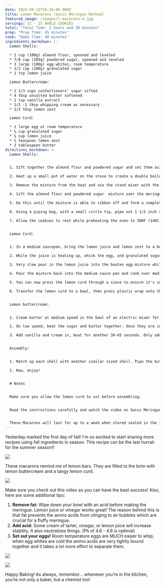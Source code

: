 ```yaml
---
date: 2024-09-22T16:26:00.000Z
title: Lemon Macarons (Swiss Meringue Method)
featured_image: /images/l-macarons-4.jpg
servings: 22 - 25 WHOLE COOKIES
total: "Total Time: 2 hours and 30 minutes"
prep: "Prep Time: 45 minutes"
cook: "Bake Time: 40 minutes"
ingredients_markdown: |-
  Lemon Shells:

  * 1 cup (100g) almond flour, spooned and leveled
  * 7/8 cup (105g) powdered sugar, spooned and leveled
  * 3 large (100g) egg whites, room temperature
  * 1/2 cup (100g) granulated sugar
  * 1 tsp lemon juice

  Lemon Buttercream:

  * 1 1/3 cups confectioners’ sugar sifted
  * 4 tbsp unsalted butter softened
  * 1 tsp vanilla extract
  * 1/2 -1 tbsp whipping cream as necessary
  * 1/2 tbsp lemon zest

  Lemon Curd:

  * 1 large egg at room temperature
  * ⅓ cup granulated sugar
  * ¼ cup lemon juice
  * ½ teaspoon lemon zest
  * 2 tablespoon butter
directions_markdown: >-
  Lemon Shells:


  1. Sift together the almond flour and powdered sugar and set them aside.

  2. Heat up a small pot of water on the stove to create a double boiler for the Swiss meringue. Whisk the egg whites and granulated sugar in the bowl of a stand mixer over the double boiler until the sugar is fully dissolved and the egg whites are frothy (about 120F/49C).

  3. Remove the mixture from the heat and use the stand mixer with the whisk attachment, at high speed, to beat the egg whites and sugar just until stiff peaks form, about 2 minutes. Add in the vanilla bean paste and mix for a few seconds, until it is fully incorporated.

  4. Sift the almond flour and powdered sugar  mixture over the meringue and use a firm spatula to fold the dry ingredients into the meringue. The method that I use to fold the batter (use photos for reference) is by pressing the batter up against the wall of the bowl and then scraping it off of the bowl.

  5. Do this until the mixture is able to ribbon off and form a complete figure '8' without breaking. This may take a while, just keep folding but don't over-mix so test the figure '8' every 5-10 folds.

  6. Using a piping bag, with a small circle tip, pipe out 1 1/2 inch size circles onto a lined cookie sheet, about 2 inches apart. Rap tray on the counter a few times to remove any air bubbles from within the batter (use a toothpick to remove any air bubbles that are visible and won’t come out).

  7. Allow the cookies to rest while preheating the oven to 300F (149C) conventional (no fan). Bake one pan at a time in the center of the oven for 13 minutes. Remove the pan from the oven and allow the cookies to cool completely on the pan.


  Lemon Curd:


  1. In a medium saucepan, bring the lemon juice and lemon zest to a boil.

  2. While the juice is heating up, whisk the egg, and granulated sugar in a medium bowl until the sugar is dissolved.

  3. Very slow pour in the lemon juice into the beaten egg mixture while whisking rapidly to keep the egg from cooking and curdling.

  4. Pour the mixture back into the medium sauce pan and cook over medium low heat, stirring constantly. Once the lemon curd is thick, remove from the heat and add in the butter. Continue stirring until everything is combined.

  5. You can now press the lemon curd through a sieve to ensure it's super smooth.

  6. Transfer the lemon curd to a bowl, then press plastic wrap onto the surface of the lemon curd to keep it from forming a skin on top and chill in the fridge. The curd will thicken as it cools.


  Lemon buttercream: 


  1. Cream butter at medium speed in the bowl of an electric mixer for about 1 minute. With the mixer off, add all of the powdered sugar, and lemon zest in.

  2. On low speed, beat the sugar and butter together. Once they are incorporated, turn speed to medium and cream for 1-2 minutes until very fluffy.

  3. Add vanilla and cream in, beat for another 30-45 seconds. Only add 1/2 tablespoon of cream if necessary, sometimes you may find that the consistency of the buttercream is already perfect and doesn't need any more liquid. If the buttercream seems too stiff, add a tiny bit of cream as necessary. If the buttercream seems too runny, add more sifted powdered sugar until you obtain a firm, but smooth and creamy consistency.


  Assembly:


  1. Match up each shell with another similar sized shell. Pipe the buttercream on half of the cookies, leaving some room on the edge. Sandwich with the top cookies and allow them to sit in the refrigerator for a couple of hours before serving.

  2. Now, enjoy!


  # Notes


  Make sure you allow the lemon curd to set before assembling. 


  Read the instructions carefully and watch the video on Swiss Meringues.


  These Macarons will last for up to a week when stored sealed in the fridge.
---
```

Yesterday marked the first day of fall! I'm so excited to start sharing more recipes using fall ingredients in season. This recipe can be the last hurrah for the summer season!!

![](/images/l-macarons-3.jpg)

These macarons remind me of lemon bars. They are filled to the brim with lemon buttercream and a tangy lemon curd. 

![](/images/l-macarons-2.jpg)

Make sure you check out this video so you can have the best success! Also, here are some additional tips:

1. **Remove fat:** Wipe down your bowl with an acid before making the meringue. Lemon juice or vinegar works great! The reason behind this is that fat prevents the amino acids from clinging to air bubbles which are crucial for a fluffy meringue. 
2. **Add acid:** Some cream of tarter, vinegar, or lemon juice will increase stability. It also neutralizes things. (Ph of 4.6 - 4.8 is optimal)
3. **Set out your eggs!** Room temperature eggs are MUCH easier to whip, when egg whites are cold the amino acids are very tightly bound together and it takes a lot more effort to separate them.

![](/images/l-macarons-1.jpg)

![](/images/l-macaroms-6.jpg)

Happy Baking! As always, remember… whenever you’re in the kitchen, you’re not only a baker, but a chemist too!
